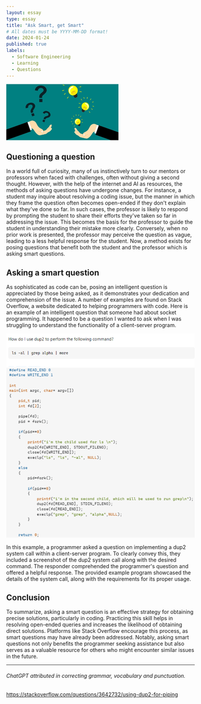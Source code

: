 ```yaml
---
layout: essay
type: essay
title: "Ask Smart, get Smart"
# All dates must be YYYY-MM-DD format!
date: 2024-01-24
published: true
labels:
  - Software Engineering
  - Learning
  - Questions
---
```

<img width="300px" class="rounded float-start pe-4" src="../img/smart1.jpg">

## Questioning a question
In a world full of curiosity, many of us instinctively turn to our mentors or professors when faced with challenges, often without giving a second thought. However, with the help of the internet and AI as resources, the methods of asking questions have undergone changes. For instance, a student may inquire about resolving a coding issue, but the manner in which they frame the question often becomes open-ended if they don't explain what they've done so far. In such cases, the professor is likely to respond by prompting the student to share their efforts they've taken so far in addressing the issue. This becomes the basis for the professor to guide the student in understanding their mistake more clearly. Conversely, when no prior work is presented, the professor may perceive the question as vague, leading to a less helpful response for the student. Now, a method exists for posing questions that benefit both the student and the professor which is asking smart questions.

## Asking a smart question
As sophisticated as code can be, posing an intelligent question is appreciated by those being asked, as it demonstrates your dedication and comprehension of the issue. A number of examples are found on Stack Overflow, a website dedicated to helping programmers with code. Here is an example of an intelligent question that someone had about socket programming. It happened to be a question I wanted to ask when I was struggling to understand the functionality of a client-server program.

<img width="600px" class="rounded float-start pe-4" src="../img/dup_2.png">

<img width="600px" class="rounded float-start pe-4" src="../img/dupcode.png">

In this example, a programmer asked a question on implementing a dup2 system call within a client-server program. To clearly convey this, they included a screenshot of the dup2 system call along with the desired command. The responder comprehended the programmer's question and offered a helpful response. The provided example program showcased the details of the system call, along with the requirements for its proper usage.

## Conclusion
To summarize, asking a smart question is an effective strategy for obtaining precise solutions, particularly in coding. Practicing this skill helps in resolving open-ended queries and increases the likelihood of obtaining direct solutions. Platforms like Stack Overflow encourage this process, as smart questions may have already been addressed. Notably, asking smart questions not only benefits the programmer seeking assistance but also serves as a valuable resource for others who might encounter similar issues in the future.

<hr>

###### ChatGPT attributed in correcting grammar, vocabulary and punctuation.

https://stackoverflow.com/questions/3642732/using-dup2-for-piping

